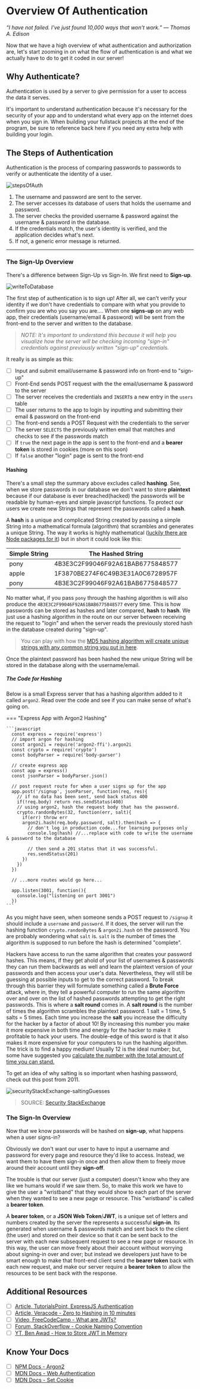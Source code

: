 # Overview Of Authentication

*“I have not failed. I've just found 10,000 ways that won't work.” ― Thomas A. Edison*

Now that we have a high overview of what authentication and authorization are, let's start zooming in on what the flow of authentication is and what we actually have to do to get it coded in our server!

## Why Authenticate?

Authentication is used by a server to give permission for a user to access the data it serves.

It's important to understand authentication because it's necessary for the security of your app and to understand what every app on the internet does when you sign in. When building your fullstack projects at the end of the program, be sure to reference back here if you need any extra help with building your login.

## The Steps of Authentication

Authentication is the process of comparing passwords to passwords to verify or authenticate the identity of a user.

![stepsOfAuth](./../images/stepsOfAuth.png)

1. The username and password are sent to the server.
2. The server accesses its database of users that holds the username and password.
3. The server checks the provided username & password against the username & password in the database.
4. If the credentials match, the user's identity is verified, and the application decides what's next.
5. If not, a generic error message is returned.

*****

### The Sign-Up Overview

There's a difference between Sign-Up vs Sign-In. We first need to **Sign-up**.

![writeToDatabase](./../images/writeToDatabase.png)

The first step of authentication is to sign up! After all, we can't verify your identity if we don't have credentials to compare with what you provide to confirm you are who you say you are.... When one **signs-up** on any web app, their credentials (username/email & password) will be sent from the front-end to the server and written to the database.

  > *NOTE: It's important to understand this because it will help you visualize how the server will be checking incoming "sign-in" credentials against previously written "sign-up" credentials.*
  
It really is as simple as this:

- [ ] Input and submit email/username & password info on front-end to "sign-up"
- [ ] Front-End sends POST request with the the email/username & password to the server
- [ ] The server receives the credentials and `INSERT`s a new entry in the `users` table
- [ ] The user returns to the app to login by inputting and submitting their email & password on the front-end
- [ ] The front-end sends a POST Request with the credentials to the server
- [ ] The server `SELECTS` the previously written email that matches and checks to see if the passwords match
- [ ] If `true` the next page in the app is sent to the front-end and a **bearer token** is stored in cookies (more on this soon)
- [ ] If `false` another "login" page is sent to the front-end

#### Hashing

There's a small step the summary above excludes called **hashing**. See, when we store passwords in our database we don't want to store **plaintext** because if our database is ever breached(hacked) the passwords will be readable by human-eyes and simple javascript functions. To protect our users we create new Strings that represent the passwords called a **hash**.

A **hash** is a unique and complicated String created by passing a simple String into a mathematical formula (algorithm) that scrambles and generates a unique String. The way it works is highly mathematical ([luckily there are Node packages for it](https://www.npmjs.com/package/argon2)) but in short it could look like this:

| Simple String | The Hashed String |
| - | - |
| pony | 4B3E3C2F99046F92A61BAB6775848577 |
| apple | 1F3870BE274F6C49B3E31A0C6728957F |
| pony | 4B3E3C2F99046F92A61BAB6775848577 |

No matter what, if you pass `pony` through the hashing algorithm is will also produce the `4B3E3C2F99046F92A61BAB6775848577` every time. This is how passwords can be stored as hashes and later compared, **hash** to **hash**. We just use a hashing algorithm in the route on our server between receiving the request to "login" and when the server reads the previously stored hash in the database created during "sign-up".

  > You can play with how the [MD5 hashing algorithm will create unique strings with any common string you put in here](https://passwordsgenerator.net/md5-hash-generator/).

Once the plaintext password has been hashed the new unique String will be stored in the database along with the username/email.

##### The Code for Hashing

Below is a small Express server that has a hashing algorithm added to it called `argon2`. Read over the code and see if you can make sense of what's going on.

=== "Express App with Argon2 Hashing"

    ```javascript
      const express = require('express')
      // import argon for hashing
      const argon2i = require('argon2-ffi').argon2i
      const crypto = require('crypto')
      const bodyParser = require('body-parser')

      // create express app 
      const app = express()
      const jsonParser = bodyParser.json()

      // post request route for when a user signs up for the app
      app.post('/signup', jsonParser, function(req, res){
        // if no data has been sent, send back status 400
        if(!req.body) return res.sendStatus(400)
        // using argon2, hash the request body that has the password.
        crypto.randonBytes(32, function(err, salt){
          if(err) throw err
          argon2i.hash(req.body.password, salt).then(hash => {
            // don't log in production code...for learning purposes only
            console.log(hash) //...replace with code to write the username & password to the database

            // then send a 201 status that it was successful.
            res.sendStatus(201)
          })
        })
      })

      // ...more routes would go here...

      app.listen(3001, function(){
        console.log("listening on port 3001")
      })
    ```

As you might have seen, when someone sends a POST request to `/signup` it should include a `username` and `password`. If it does, the server will run the hashing function `crypto.randonBytes` & `argon2i.hash` on the password. You are probably wondering what `salt` is. `salt` is the number of times the algorithm is supposed to run before the hash is determined "complete".

Hackers have access to run the same algorithm that creates your password hashes. This means, if they get ahold of your list of usernames & passwords they can run them backwards as well and learn the plaintext version of your passwords and then access your user's data. Nevertheless, they will still be guessing at possible inputs to get to the correct password. To break through this barrier they will formulate something called a **Brute Force** attack, where in, they tell a powerful computer to run the same algorithm over and over on the list of hashed passwords attempting to get the right passwords. This is where a **salt round** comes in. A **salt round** is the number of times the algorithm scrambles the plaintext password. 1 salt = 1 time, 5 salts = 5 times. Each time you increase the **salt** you increase the difficulty for the hacker by a factor of about 10! By increasing this number you make it more expensive in both time and energy for the hacker to make it profitable to hack your users. The double-edge of this sword is that it also makes it more expensive for your computers to run the hashing algorithm. The trick is to find a happy medium! Usually 12 is the ideal number; but, some have suggested you [calculate the number with the total amount of time you can stand.](https://security.stackexchange.com/questions/17207/recommended-of-rounds-for-bcrypt)

To get an idea of why salting is so important when hashing password, check out this post from 2011.

![securityStackExchange-saltingGuesses](./../images/securityStackExchange-saltingGuesses.png)

  > SOURCE: [Security StackExchange](https://security.stackexchange.com/questions/3959/recommended-of-iterations-when-using-pbkdf2-sha256/3993#3993)

### The Sign-In Overview

Now that we know passwords will be hashed on **sign-up**, what happens when a user signs-in?

Obviously we don't want our user to have to input a username and password for every page and resource they'd like to access. Instead, we want them to have them sign-in once and then allow them to freely move around their account until they **sign-off**.

The trouble is that our server (just a computer) doesn't know who they are like we humans would if we saw them. So, to make this work we have to give the user a "wristband" that they would show to each part of the server when they wanted to see a new page or resource. This "wristband" is called a **bearer token**.

A **bearer token**, or a **JSON Web Token**/**JWT**, is a unique set of letters and numbers created by the server the represents a successful **sign-in**. Its generated when username & passwords match and sent back to the client (the user) and stored on their device so that it can be sent back to the server with each new subsequent request to see a new page or resource. In this way, the user can move freely about their account without worrying about signing-in over and over; but instead we developers just have to be smart enough to make that front-end client send the **bearer token** back with each new request, and make our server require a **bearer token** to allow the resources to be sent back with the response.

<!-- Let's dive into this, shall we? -->

<!-- ***** new page ***** -->

<!-- 
## Now Build Your Authentication Workflow

In this section we're going to comb over the entire process of authentication, after the user has already **signed-up**, with more granular detail. Use the side menu of this page (>>>) to see the overview and visualize the entire process. -->

<!-- Request from the Front-End
Server Handles the Request
Server Calls the Hashing Algorithm
Server Requests the Password from the DB
Server Compares the Return Values
Server Generates a Bearer Token
Server Sends a Token to the Front-End
Front-End Stores The Token in Cookies
Conclusion

### Request from the Front-End/Client

**Sign-in**. Any web app you use will prompt you for your credentials(username & password). When you click the login button the front-end will then make a POST request to the server sending the credentials.

=== "Request from the Front-End"

```javascript
  // front-end code (NOT SERVER-SIDE)
  const axios = require('axios')

  axios.get('https://theserverorapiurl.com/login', {
    username: 'WFinn',
    password: 'password123'
  });

  .then((response) => {
    console.log(response);
  }, (error) => {
    console.log(error);
  });
```

 > Remember: When you submit a login, the next steps all happen within seconds but are vital to understand authorization.

 > Also, we use Postman to imitate client-side requests so we don't have to build our front-end and back-end, only to have a bug in either one and not know what we're missing. Instead we build our back-end, test it with Postman, then move to building the front-end with the same requests we made in Postman.

### How the Server Handles the Request

Once the server receives the request, it will:

- [ ] Calls the hashing algorithm and run the plaintext password through it,
- [ ] retrieve the hashed password from the database created during sign-up,
- [ ] compare the two hashed Strings,
- [ ] if they don't match (`false`) an error will be sent back the client/front-end;
- [ ] if they match (`true`) a function to create a bearer token will be invoked,
- [ ] the bearer token will be sent back to the client/front-end.

Let's build that process.

=== "**1. In a new `server` folder create an `index.js` file:**"

    ```js
      // server/index.js
      const express = require('express')
      const argon2i = require('argon2-ffi').argon2i
      const crypto = require('crypto')
      const bodyParser = require('body-parser')

      const app = express();
      
      app.listen(3000, function(){
        console.log("Listening on port 3000...");
      });
    ```

=== "TODO cp argon2 file"

    cp argon2 file in to release directory - [https://www.veracode.com/blog/secure-development/zero-hashing-under-10-minutes-argon2-nodejs](https://www.veracode.com/blog/secure-development/zero-hashing-under-10-minutes-argon2-nodejs)

=== "**3. Create the route to hash the password for sign-ups:**"

    ```js
      // server/index.js
      // ...import statements here...

      const app = express();
      const jsonParser = bodyParser.json();
    
      app.post('/signup', jsonParser, function(req, res) {
        if(!req.body) return res.sendStatus(400);
      
        crypto.randomBytes(32, function(err, salt) {
          if(err) throw err;
      
          argon2i.hash(req.body.password, salt).then(hash => {
            console.log(hash); /* in the future, you'll replace this line with a call to a controller that will store the `hash` & `req.body.username` in the Users table in the database */
            
            res.sendStatus(201);
          });
        });
      });
      
      app.listen(3000, function(){
        console.log("Listening on port 3000...");
      });
    ```

=== "**4. Test it with Postman**"

    - [ ] Run the file with Node from the terminal `node index.js`
    - [ ] Open Postman
    - [ ] Create a POST request to `http://localhost:3000/signup`.
    - [ ] Navigate to the `body` of the post request and create two fields: `username` & `password`
    - [ ] Send
    - [ ] You should receive a unique String that looks something like this: `$argon2i$v=19$m=4096,t=3,p=1$rHPRPtbiIVGRVT4dUWDizw$v4jily1SeNYrmDhX9uD8MOePv+9U+2Lqvwc4iUsJOa0`. -->

<!-- #### Server Calls the Hashing Algorithm -->

<!-- ### Server Requests the Password from the DB -->
<!-- TODO @David Fill this out -->
<!-- The server hits the get request route we set up and then runs a function to compare the inputted password with the password stored in the database.

### Server Compares the Return Values -->
<!-- TODO @David Fill this out -->

<!-- ```javascript
  app.post('/login', function(req, res) {
    Parse.User.enableUnsafeCurrentUser();
    Parse.User.logIn(req.body.username, req.body.password).then(function(user) {
      res.redirect('/home');
    }, function(error) {
      res.render('login', { flash: error.message });
    });
  });
``` -->
<!-- ## Step 4 -->

<!-- If the credentials match, the user's identity is verified, and the application decides what's next. After they are successfully authenticated our app will send the user a bearer token to keep with you during the time you are using the app. (once you logout this token will be terminated until you login again). If you didn't receive this token then you would have to re-login every time you wanted to change pages in the app. Its not very user friendly.

After you are granted authorization to the web app you will now have a cookie attached to your info in the database and this cookie will follow you around the web app keeping you authorized.

### Server Generates a Bearer Token

The bearer token is a token created by the server to ensure you are coming from the correct place. Using JWT you'll be able to create a token and then a signature will be in place from now on. More on JWT soon but keep in mind this step.

```javascript
//require sign from jwt
const { sign } = require('jsonwebtoken');

//create a function that will generate a unique bearer token
const createBearerToken = userId => {
  return sign({ userId }, process.env.BEARER_TOKEN_SECRET, {
    expiresIn: '15m',
  }) 
}


// server.post('/register', async (req, res) => {...etc

//  app.post('/login', function(req, res) {...etc
```

### Server Sends a Token to the Front-End

Once the Token is created we will send it back to our front end. The front end of your code will use the bearer token we created to authenticate a user. The front-end will use a post request to access the bearer token we created in the back-end.

### Front-End Stores The Token in Cookies

We store the token in a cookie for the browser to keep track of.

```javascript
  // back-end
  const login = (req, res) => {
    const { username, password } = req.body

    // * build and call your own authentication function using our server's secret key
    const jwtSecret = 'secret123'

    app.get('/jwt', (req, res) => {
      const token = jsonwebtoken.sign({ user: 'username' }, jwtSecret)

      // the response object has a method on it called` that takes three arguments:
        // * name of the cookie
        // * value of the cookie
        // * parameters of the cookie
      // and sets a cookie on the user's browser/client.
      res.cookie('our_token', token, {httpOnly: true})

      res.json({ token })
    });

    // -or-

    // * send the username & password to a third-party like Auth0, see below:
    axios(`https://${process.env.AUTH0_DOMAIN}/oauth/token`, {
      // ...more on this later...
    })
    .then(response => {
      // if the username & passwords are correct send the token back to the client/front-end
      const token = response.data.access_token 
      res.cookie('our_token', token, {httpOnly: true})

      res.json({ token })
    })
    .catch(e => {
      res.send(e)
  })
```

### Conclusion -->

<!-- TODO @David Don't write this like it's blog. This is an ebook that has lots of documentation. Encourage and push them toward the next lesson -->
<!-- Take what you learned from this lesson and really take the time to look over the resources below. Authentication is one of the most important parts of learning the back-end flow of applications. Next were going to talk about hashing and tokens in more depth. Refer back here and see how the tokens are being used in the big picture. -->

<!-- ## Follow-up Video  -->
<!-- TODO add video -->

## Additional Resources

- [ ] [Article, TutorialsPoint, ExpressJS Authentication](https://www.tutorialspoint.com/expressjs/expressjs_authentication.htm)
- [ ] [Article, Veracode - Zero to Hashing in 10 minutes](https://www.veracode.com/blog/secure-development/zero-hashing-under-10-minutes-argon2-nodejs)
- [ ] [Video, FreeCodeCamp - What are JWTs?](https://www.freecodecamp.org/news/what-are-json-web-tokens-jwt-auth-tutorial/)
- [ ] [Forum, StackOverflow - Cookie Naming Convention](https://stackoverflow.com/questions/2097843/naming-cookies-best-practices)
- [ ] [YT, Ben Awad - How to Store JWT in Memory](https://youtu.be/iD49_NIQ-R4) 

## Know Your Docs

- [ ] [NPM Docs - Argon2](https://www.npmjs.com/package/argon2)
- [ ] [MDN Docs - Web Authentication](https://developer.mozilla.org/en-US/docs/Web/API/Web_Authentication_API)
- [ ] [MDN Docs - Set Cookie](https://developer.mozilla.org/en-US/docs/Web/HTTP/Headers/Set-Cookie)

<!-- The following code example will assume our human-user has already "sign-up" so their email/username and password are already stored in our database.

```javascript
  // middleware function, middleware is just a name for the function that runs between a request and response; in this case we want to check to see if they are authenticated before we respond. When we create this function we can now use it to check all of our routes for the correct user.
  const authenticate = (req, res, next) => {
    const auth = req.headers['authorization']
    if (!auth) return res.sendStatus(401)
    next()
  }

  // middleware applied, now we have the function we can pass in this authenticate function to our route as a parameter and it will run the function before posting. 
  app.post('/', authenticate, (req, res) => {
    res.send(`You sent an authorization header...You're Postin!`)
  })
``` -->

<!-- This is the logic that checks the token and verifies if its valid before sending the request resource back.

```javascript
  // back-end
  const checkForAuthToken = (req, res, next) => {
    const specialToken = req.headers['our_token']

    if (!checkIsValid(specialToken)) return res.sendStatus(401)
    next()
  }

  // build your own
  const checkIsValid = (token) => {
    // this function would run the RFC 7519 algorithm to see if the token is valid(see below)
      // * if valid return true
      // * if not valid return false
      // * or we could use a third party to handle this like Auth0
  }

  //  -- or --
  // use a third-party like Auth0
``` -->

<!-- When we create our server it will have a simple post request, that when we put in our username and password it will call the hashing algorithm to take the password input and hash using argon2.

```javascript
const argon2 = require('argon2')
//1. register(sign-up) user
server.post('/register', async (req, res) => {
  const { email, password } = req.body;

  try {
  //using this code we will hash the password a user inputs.
    const hash = await argon2.hash(password)
    console.log(hash)
  } catch (err) {
    //error code here
    console.log(err)
  }
})
``` -->